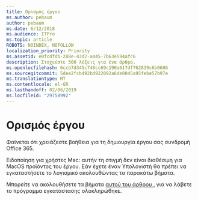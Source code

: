 ```yaml
---
title: Ορισμός έργου
ms.author: pebaum
author: pebaum
ms.date: 6/12/2018
ms.audience: ITPro
ms.topic: article
ROBOTS: NOINDEX, NOFOLLOW
localization_priority: Priority
ms.assetid: e0fcdfdb-288e-43d2-a445-7b63e594afc6
description: Στοχεύστε 500 λέξεις για ένα άρθρο.
ms.openlocfilehash: 6ccb7d345c748cc69c190a617df762839c6b0686
ms.sourcegitcommit: 5dee2fcb492bd922092a6de8045a95febe57b97e
ms.translationtype: MT
ms.contentlocale: el-GR
ms.lasthandoff: 02/06/2019
ms.locfileid: "29758992"
---
```

# <a name="setting-up-project"></a>Ορισμός έργου

Φαίνεται ότι χρειάζεστε βοήθεια για τη δημιουργία έργου σας συνδρομή Office 365.
  
Ειδοποίηση για χρήστες Mac: αυτήν τη στιγμή δεν είναι διαθέσιμη για MacOS προϊόντος του έργου. Εάν έχετε έναν Υπολογιστή θα πρέπει να εγκαταστήσετε το λογισμικό ακολουθώντας τα παρακάτω βήματα.
  
Μπορείτε να ακολουθήσετε τα βήματα [αυτού του άρθρου ](https://support.office.com/article/7059249b-d9fe-4d61-ab96-5c5bf435f281.aspx), για να λάβετε το πρόγραμμα εγκατάστασης ολοκληρώθηκε.
  

